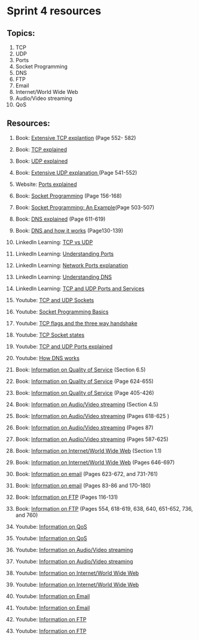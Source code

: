 # Sprint 4 resources

## Topics:

1. TCP
2. UDP
3. Ports
4. Socket Programming
5. DNS
6. FTP
7. Email
8. Internet/World Wide Web
9. Audio/Video streaming
10. QoS

## Resources:

1. Book: [Extensive TCP explantion](http://index-of.es/Varios-2/Computer%20Networks%205th%20Edition.pdf#page=576) (Page 552- 582)

2. Book: [TCP explained](https://book.systemsapproach.org/e2e/tcp.html?highlight=tcp)

3. Book: [UDP explained](https://book.systemsapproach.org/e2e/udp.html?highlight=udp)

4. Book: [Extensive UDP explanation ](http://index-of.es/Varios-2/Computer%20Networks%205th%20Edition.pdf#page=565)(Page 541-552)

5. Website: [Ports explained](https://study-ccna.com/ports-explained/)

6. Book: [Socket Programming](https://tinyurl.com/r2pcnf7k) (Page 156-168)

7. Book: [Socket Programming: An Example](http://index-of.es/Varios-2/Computer%20Networks%205th%20Edition.pdf#page=527)(Page 503-507)

8. Book: [DNS explained](http://index-of.es/Varios-2/Computer%20Networks%205th%20Edition.pdf#page=635) (Page 611-619)

9. Book: [DNS and how it works](https://tinyurl.com/ymwr5u3h) (Page130-139)

10. LinkedIn Learning: [TCP vs UDP](https://www.linkedin.com/learning/cisco-ccna-200-301-cert-prep-network-fundamentals-and-access/tcp-and-udp?resume=false&u=49112041)

11. LinkedIn Learning: [Understanding Ports](https://www.linkedin.com/learning/comptia-network-plus-n10-007-cert-prep-3-the-world-of-tcp-ip/understanding-ports?u=49112041)

12. LinkedIn Learning: [Network Ports explanation](https://www.linkedin.com/learning/cissp-cert-prep-4-communication-and-network-security-2/network-ports?u=49112041)

13. LinkedIn Learning: [Understanding DNS](https://www.linkedin.com/learning/comptia-a-plus-220-1001-cert-prep-7-understanding-networking/understanding-dns?u=49112041)

14. LinkedIn Learning: [TCP and UDP Ports and Services](https://www.linkedin.com/learning/cert-prep-lpic-1-exam-102-version-5-0/common-tcp-and-udp-ports-and-services?u=49112041)

16. Youtube: [TCP and UDP Sockets](https://www.youtube.com/watch?v=QLvDf3o7BpE&feature=youtu.be)

17. Youtube: [Socket Programming Basics](https://www.youtube.com/watch?v=eVYsIolL2gE&t=70s)

18. Youtube: [TCP flags and the three way handshake](https://www.youtube.com/watch?v=Hq0CGqUD97M&list=PL2jykFOD1AWZlfwMPcVKwaFrRXbqObI3U&index=113)

19. Youtube: [TCP Socket states](https://www.youtube.com/watch?v=-30AW5Qrv_8&list=PL2jykFOD1AWZlfwMPcVKwaFrRXbqObI3U&index=114)

20. Youtube: [TCP and UDP Ports explained](https://www.youtube.com/watch?v=wqImYxaJZ2U)

21. Youtube: [How DNS works](https://www.youtube.com/watch?v=vrxwXXytEuI)

22. Book: [Information on Quality of Service](https://book.systemsapproach.org/congestion/qos.html?highlight=qos) (Section 6.5)

23. Book: [Information on Quality of Service](https://eclass.teicrete.gr/modules/document/file.php/TP326/%CE%98%CE%B5%CF%89%CF%81%CE%AF%CE%B1%20(Lectures)/Computer_Networking_A_Top-Down_Approach.pdf#page=651) (Page 624-655)

24. Book: [Information on Quality of Service](http://index-of.es/Varios-2/Computer%20Networks%205th%20Edition.pdf#page=429) (Page 405-426)

25. Book: [Information on Audio/Video streaming](https://book.systemsapproach.org/e2e/rtp.html?highlight=audio%20streaming) (Section 4.5)

26. Book: [Information on Audio/Video streaming](https://eclass.teicrete.gr/modules/document/file.php/TP326/%CE%98%CE%B5%CF%89%CF%81%CE%AF%CE%B1%20(Lectures)/Computer_Networking_A_Top-Down_Approach.pdf#page=645) (Pages 618-625 )

27. Book: [Information on Audio/Video streaming](https://eclass.teicrete.gr/modules/document/file.php/TP326/%CE%98%CE%B5%CF%89%CF%81%CE%AF%CE%B1%20(Lectures)/Computer_Networking_A_Top-Down_Approach.pdf#page=114) (Pages 87)

28. Book: [Information on Audio/Video streaming](https://eclass.teicrete.gr/modules/document/file.php/TP326/%CE%98%CE%B5%CF%89%CF%81%CE%AF%CE%B1%20(Lectures)/Computer_Networking_A_Top-Down_Approach.pdf#page=614) (Pages 587-625)

29. Book: [Information on Internet/World Wide Web](https://book.systemsapproach.org/foundation/applications.html?highlight=internet) (Section 1.1)

30. Book: [Information on Internet/World Wide Web](http://index-of.es/Varios-2/Computer%20Networks%205th%20Edition.pdf#page=670) (Pages 646-697)

31. Book: [Information on email](http://index-of.es/Varios-2/Computer%20Networks%205th%20Edition.pdf#page=647) (Pages 623-672, and 731-761)

32. Book: [Information on email](https://eclass.teicrete.gr/modules/document/file.php/TP326/%CE%98%CE%B5%CF%89%CF%81%CE%AF%CE%B1%20(Lectures)/Computer_Networking_A_Top-Down_Approach.pdf#page=110) (Pages 83-86 and 170-180)

33. Book: [Information on FTP](https://eclass.teicrete.gr/modules/document/file.php/TP326/%CE%98%CE%B5%CF%89%CF%81%CE%AF%CE%B1%20(Lectures)/Computer_Networking_A_Top-Down_Approach.pdf#page=143) (Pages 116-131)

34. Book: [Information on FTP](http://index-of.es/Varios-2/Computer%20Networks%205th%20Edition.pdf#page=578) (Pages 554, 618-619, 638, 640, 651-652, 736, and 760)

35. Youtube: [Information on QoS](https://www.youtube.com/watch?v=9gEujvDdAbI)

36. Youtube: [Information on QoS](https://youtu.be/x7S9xNHqC_o)

37. Youtube: [Information on Audio/Video streaming ](https://youtu.be/AeJzoqtuf-o)

38. Youtube: [Information on Audio/Video streaming ](https://youtu.be/ek1xWmgZlTM)

39. Youtube: [Information on Internet/World Wide Web](https://youtu.be/guvsH5OFizE)

40. Youtube: [Information on Internet/World Wide Web](https://youtu.be/AEaKrq3SpW8)

41. Youtube: [Information on Email](https://youtu.be/nP-p4R5Y55I)

42. Youtube: [Information on Email](https://youtu.be/xzm4lahNcWM)

43. Youtube: [Information on FTP](https://youtu.be/L9aZpg0ip70)

44. Youtube: [Information on FTP](https://youtu.be/tOj8MSEIbfA) 
